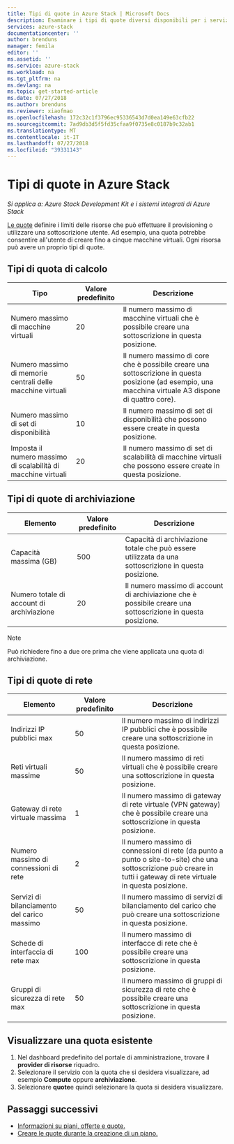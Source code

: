```yaml
---
title: Tipi di quote in Azure Stack | Microsoft Docs
description: Esaminare i tipi di quote diversi disponibili per i servizi e risorse in Azure Stack.
services: azure-stack
documentationcenter: ''
author: brenduns
manager: femila
editor: ''
ms.assetid: ''
ms.service: azure-stack
ms.workload: na
ms.tgt_pltfrm: na
ms.devlang: na
ms.topic: get-started-article
ms.date: 07/27/2018
ms.author: brenduns
ms.reviewer: xiaofmao
ms.openlocfilehash: 172c32c1f3796ec95336543d7d0ea149e63cfb22
ms.sourcegitcommit: 7ad9db3d5f5fd35cfaa9f0735e8c0187b9c32ab1
ms.translationtype: MT
ms.contentlocale: it-IT
ms.lasthandoff: 07/27/2018
ms.locfileid: "39331143"
---
```

# <a name="quota-types-in-azure-stack"></a>Tipi di quote in Azure Stack

*Si applica a: Azure Stack Development Kit e i sistemi integrati di Azure Stack*

[Le quote](azure-stack-plan-offer-quota-overview.md#plans) definire i limiti delle risorse che può effettuare il provisioning o utilizzare una sottoscrizione utente. Ad esempio, una quota potrebbe consentire all'utente di creare fino a cinque macchine virtuali. Ogni risorsa può avere un proprio tipi di quote.

## <a name="compute-quota-types"></a>Tipi di quota di calcolo

| **Tipo** | **Valore predefinito** | **Descrizione** |
| --- | --- | --- |
| Numero massimo di macchine virtuali | 20 | Il numero massimo di macchine virtuali che è possibile creare una sottoscrizione in questa posizione. |
| Numero massimo di memorie centrali delle macchine virtuali | 50 | Il numero massimo di core che è possibile creare una sottoscrizione in questa posizione (ad esempio, una macchina virtuale A3 dispone di quattro core). |
| Numero massimo di set di disponibilità | 10 | Il numero massimo di set di disponibilità che possono essere create in questa posizione. |
| Imposta il numero massimo di scalabilità di macchine virtuali | 20 | Il numero massimo di set di scalabilità di macchine virtuali che possono essere create in questa posizione. |

## <a name="storage-quota-types"></a>Tipi di quote di archiviazione

| **Elemento** | **Valore predefinito** | **Descrizione** |
| --- | --- | --- |
| Capacità massima (GB) |500 |Capacità di archiviazione totale che può essere utilizzata da una sottoscrizione in questa posizione. |
| Numero totale di account di archiviazione |20 |Il numero massimo di account di archiviazione che è possibile creare una sottoscrizione in questa posizione. |

> [!NOTE]  
> Può richiedere fino a due ore prima che viene applicata una quota di archiviazione.

## <a name="network-quota-types"></a>Tipi di quote di rete

| **Elemento** | **Valore predefinito** | **Descrizione** |
| --- | --- | --- |
| Indirizzi IP pubblici max |50 |Il numero massimo di indirizzi IP pubblici che è possibile creare una sottoscrizione in questa posizione. |
| Reti virtuali massime |50 |Il numero massimo di reti virtuali che è possibile creare una sottoscrizione in questa posizione. |
| Gateway di rete virtuale massima |1 |Il numero massimo di gateway di rete virtuale (VPN gateway) che è possibile creare una sottoscrizione in questa posizione. |
| Numero massimo di connessioni di rete |2 |Il numero massimo di connessioni di rete (da punto a punto o site-to-site) che una sottoscrizione può creare in tutti i gateway di rete virtuale in questa posizione. |
| Servizi di bilanciamento del carico massimo |50 |Il numero massimo di servizi di bilanciamento del carico che può creare una sottoscrizione in questa posizione. |
| Schede di interfaccia di rete max |100 |Il numero massimo di interfacce di rete che è possibile creare una sottoscrizione in questa posizione. |
| Gruppi di sicurezza di rete max |50 |Il numero massimo di gruppi di sicurezza di rete che è possibile creare una sottoscrizione in questa posizione. |

## <a name="view-an-existing-quota"></a>Visualizzare una quota esistente

1. Nel dashboard predefinito del portale di amministrazione, trovare il **provider di risorse** riquadro.
2. Selezionare il servizio con la quota che si desidera visualizzare, ad esempio **Compute** oppure **archiviazione**.
3. Selezionare **quote**e quindi selezionare la quota si desidera visualizzare.

## <a name="next-steps"></a>Passaggi successivi

- [Informazioni su piani, offerte e quote.](azure-stack-plan-offer-quota-overview.md)
- [Creare le quote durante la creazione di un piano.](azure-stack-create-plan.md)
